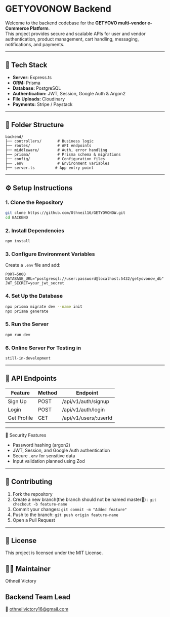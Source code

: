 
# GETYOVONOW Backend  

Welcome to the backend codebase for the **GETYOVO multi-vendor e-Commerce Platform**.  
This project provides secure and scalable APIs for user and vendor authentication, product management, cart handling, messaging, notifications, and payments.  

---

## 🚀 Tech Stack  
- **Server:** Express.ts  
- **ORM:** Prisma  
- **Database:** PostgreSQL  
- **Authentication:** JWT, Session, Google Auth & Argon2  
- **File Uploads:** Cloudinary  
- **Payments:** Stripe / Paystack  

---
## 📁 Folder Structure

```text
backend/
├── controllers/       # Business logic
├── routes/            # API endpoints
├── middleware/        # Auth, error handling
├── prisma/            # Prisma schema & migrations
├── config/            # Configuration files
├── .env               # Environment variables
├── server.ts         # App entry point
```

---
## ⚙️ Setup Instructions

### 1. Clone the Repository
```bash
git clone https://github.com/Othneil16/GETYOVONOW.git
cd BACKEND
```

### 2. Install Dependencies
```bash
npm install
```

### 3. Configure Environment Variables
Create a `.env` file and add:
```env
PORT=5000
DATABASE_URL="postgresql://user:password@localhost:5432/getyovonow_db"
JWT_SECRET=your_jwt_secret
```

### 4. Set Up the Database
```bash
npx prisma migrate dev --name init
npx prisma generate
```

### 5. Run the Server
```bash
npm run dev
```
### 6. Online Server For Testing in
```text
still-in-development
```
---

## 🧪 API Endpoints

| Feature        | Method | Endpoint                      |
|----------------|--------|-------------------------------|
| Sign Up        | POST   | /api/v1/auth/signup              |
| Login          | POST   | /api/v1/auth/login               |
| Get Profile    | GET    | /api/v1/users/:userId            |
  
---

 🔐 Security Features
- Password hashing (argon2)
- JWT, Session, and Google Auth authentication
- Secure `.env` for sensitive data
- Input validation planned using Zod

---

## 🤝 Contributing
1. Fork the repository
2. Create a new branch(the branch should not be named master📌) : `git checkout -b feature-name`
3. Commit your changes: `git commit -m "Added feature"`
4. Push to the branch: `git push origin feature-name`
5. Open a Pull Request

---
## 📄 License
This project is licensed under the MIT License.

## 👨‍💻 Maintainer
Othneil Victory

## Backend Team Lead

📧 othneilvictory16@gmail.com




